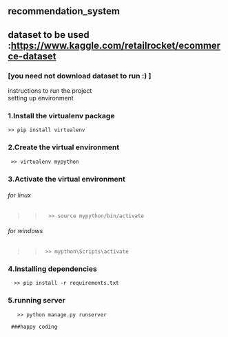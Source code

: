 ## recommendation_system

## dataset to be used :https://www.kaggle.com/retailrocket/ecommerce-dataset 
### [you need not download dataset to run :) ]
instructions to run the project<br>
setting up environment <br>
### 1.Install the virtualenv package<br>
 ```>> pip install virtualenv``` <br>
### 2.Create the virtual environment<br>
 ``` >> virtualenv mypython```<br> 
### 3.Activate the virtual environment <br>
###### for linux 
>> ```  >> source mypython/bin/activate``` <br>
###### for windows <br>
>> ```  >> mypthon\Scripts\activate ```  <br>
### 4.Installing  dependencies<br>
```  >> pip install -r requirements.txt``` <br>
### 5.running server<br>
 ```   >> python manage.py runserver``` <br>
      
	 ###happy coding 
	  
